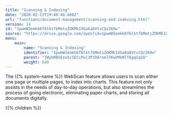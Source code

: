 ```yaml
---
title: "Scanning & Indexing"
date: "2020-02-27T19:40:46.468Z"
url: "functions/document-management/scanning-and-indexing.html"
version: 14
id: "1pwmW3emkb6f6tktfbMmtsZOKMk1XGa6a8VtvCQz269w"
source: "https://drive.google.com/open?id=1pwmW3emkb6f6tktfbMmtsZOKMk1XGa6a8VtvCQz269w"
menu:
    main:
        name: "Scanning & Indexing"
        identifier: "1pwmW3emkb6f6tktfbMmtsZOKMk1XGa6a8VtvCQz269w"
        parent: "1WybRBSEox5cSECcPwj3PJOArnmlFKwVMkNlT6gq1qSQ"
        weight: 640
---
```









The {{% system-name %}} WebScan feature allows users to scan either one page or multiple pages, to index into charts. This feature not only assists in the needs of day-to-day operations, but also streamlines the process of going electronic, eliminating paper charts, and storing all documents digitally.









{{% children %}}

